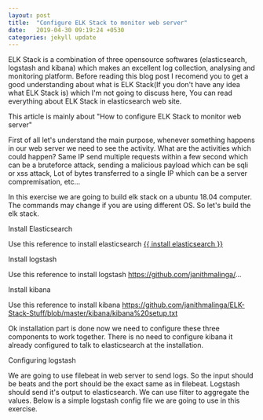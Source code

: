 ```yaml
---
layout: post
title:  "Configure ELK Stack to monitor web server"
date:   2019-04-30 09:19:24 +0530
categories: jekyll update
---
```

ELK Stack is a combination of three opensource softwares (elasticsearch, logstash and kibana) which makes an excellent log collection, analysing and monitoring platform. Before reading this blog post I recomend you to get a good understanding about what is ELK Stack(If you don't have any idea what ELK Stack is) which I'm not going to discuss here, You can read everything about ELK Stack in elasticsearch web site.  

This article is mainly about "How to configure ELK Stack to monitor web server"

First of all let's understand the main purpose, whenever something happens in our web server we need to see the activity. What are the activities which could happen? Same IP send multiple requests within a few second which can be a bruteforce attack, sending a malicious payload which can be sqli or xss attack, Lot of bytes transferred to a single IP which can be a server compremisation, etc... 

In this exercise we are going to build elk stack on a ubuntu 18.04 computer. The commands may change if you are using different OS. So let's build the elk stack.

Install Elasticsearch

Use this reference to install elasticsearch
<a href="{{ https://github.com/janithmalinga/ELK-Stack-Stuff/blob/master/elasticsearch/01%20elasticsearch.txt | prepend: site.baseurl }}">{{ install elasticsearch }}</a>

Install logstash

Use this reference to install logstash
https://github.com/janithmalinga/...

Install kibana

Use this reference to install kibana
https://github.com/janithmalinga/ELK-Stack-Stuff/blob/master/kibana/kibana%20setup.txt

Ok installation part is done now we need to configure these three components to work together. There is no need to configure kibana it already configured to talk to elasticsearch at the installation. 

Configuring logstash

We are going to use filebeat in web server to send logs. So the input should be beats and the port should be the exact same as in filebeat. Logstash should send it's output to elasticsearch. We can use filter to aggregate the values. Below is a simple logstash config file we are going to use in this exercise.
